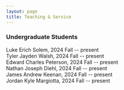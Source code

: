 ```yaml
---
layout: page
title: Teaching & Service
---
```

 
<h3>
    <a name='Undergraduate'></a> Undergraduate Students
</h3>
 
<div class="media">
    <div class="media-body">
       <p class="media-heading"> 
          Luke Erich Solem, 2024 Fall -- present <br />
          Tyler Jayden Walsh, 2024 Fall -- present <br />
          Edward Charles Peterson, 2024 Fall -- present <br />
          Nathan Joseph Diehl, 2024 Fall -- present <br />
           James Andrew  Keenan, 2024 Fall -- present <br />
         Jordan Kyle Margiotta, 2024 Fall -- present <br /> 
       </p>
    </div>
</div>
